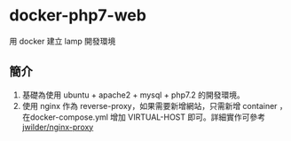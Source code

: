 # docker-php7-web
用 docker 建立 lamp 開發環境

## 簡介

1. 基礎為使用 ubuntu + apache2 + mysql + php7.2 的開發環境。
2. 使用 nginx 作為 reverse-proxy，如果需要新增網站，只需新增 container ，在docker-compose.yml 增加 VIRTUAL-HOST 即可。詳細實作可參考 [jwilder/nginx-proxy](https://github.com/jwilder/nginx-proxy)

